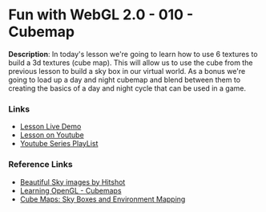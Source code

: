 # Fun with WebGL 2.0 - 010 - Cubemap

**Description**:
In today's lesson we're going to learn how to use 6 textures to build a 3d textures (cube map). This will allow us to use the cube from the previous lesson to build a sky box in our virtual world. As a bonus we're going to load up a day and night cubemap and blend between them to creating the basics of a day and night cycle that can be used in a game.

### Links
* [Lesson Live Demo](http://rawgit.com/sketchpunk/FunWithWebGL2/master/lesson_010/demo.html)
* [Lesson on Youtube](https://youtu.be/77IxXXNThok)
* [Youtube Series PlayList](https://www.youtube.com/playlist?list=PLMinhigDWz6emRKVkVIEAaePW7vtIkaIF)

### Reference Links
* [Beautiful Sky images by Hitshot](https://forums.epicgames.com/unreal-tournament-2003-2004/ut2004-level-editing-modeling-skinning/108243-my-skies-and-and-cliff-textures-large-images?506748-My-skies-and-and-cliff-textures-(large-images!)=)
* [Learning OpenGL - Cubemaps](https://learnopengl.com/#!Advanced-OpenGL/Cubemaps)
* [Cube Maps: Sky Boxes and Environment Mapping](http://antongerdelan.net/opengl/cubemaps.html)